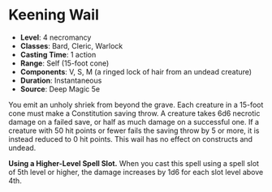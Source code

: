 # Keening Wail

- **Level**: 4 necromancy
- **Classes**: Bard, Cleric, Warlock
- **Casting Time**: 1 action
- **Range**: Self (15-foot cone)
- **Components**: V, S, M (a ringed lock of hair from an undead creature)
- **Duration**: Instantaneous
- **Source**: Deep Magic 5e

You emit an unholy shriek from beyond the grave. Each creature in a 15-foot cone must make a Constitution saving throw. A creature takes 6d6 necrotic damage on a failed save, or half as much damage on a successful one. If a creature with 50 hit points or fewer fails the saving throw by 5 or more, it is instead reduced to 0 hit points. This wail has no effect on constructs and undead.

**Using a Higher-Level Spell Slot.** When you cast this spell using a spell slot of 5th level or higher, the damage increases by 1d6 for each slot level above 4th.
